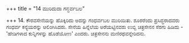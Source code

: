 +++
title = "14 ಮುರಿದುದಾ ಗನ್ಧರ್ವಬಲ"

+++
14. ಕೌರವಸೇನೆಯನ್ನು ಹೊಕ್ಕಿರಿದು ಅದನ್ನು ಗಂಧರ್ವಬಲ ಮುರಿಯಿತು. ಶೂರರೆಂದು ಪ್ರಸಿದ್ಧರಾದವರು ಗಂಧರ್ವ ಕನ್ಯೆಯರನ್ನು ಆಲಿಂಗಿಸಿದರು. ಸೇನೆಯ ಹಿನ್ನೆಲೆಯ ಅರೆಯಟ್ಟಿನವರು ಉಬ್ಬಿ ಚಿತ್ರಸೇನನ ಸೆರಗು ಹಿಡಿದು - 'ಹೇಡಿಗಳಾದ ಕುನ್ನಿಗಳನ್ನು ಹೊಡೆಯೋಣ' ಎಂದರು. ಚಿತ್ರಸೇನನು ಮಣಿರಥವನ್ನೇರಿದನು.